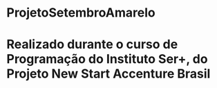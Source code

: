 ﻿# ProjetoSetembroAmarelo
# Realizado durante o curso de Programação do Instituto Ser+, do Projeto New Start Accenture Brasil
